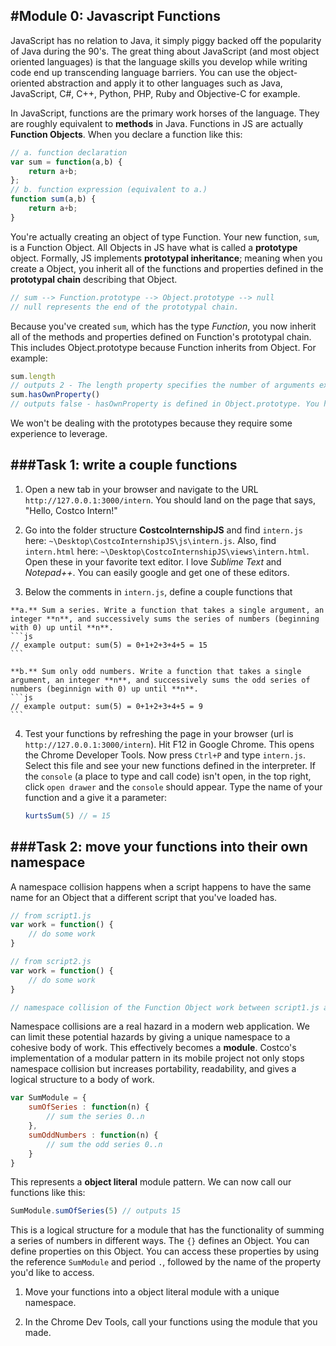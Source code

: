 #Module 0: Javascript Functions
---

 JavaScript has no relation to Java, it simply piggy backed off the popularity of Java during the 90's. The great thing about JavaScript (and most object oriented languages) is that the language skills you develop while writing code end up transcending language barriers. You can use the object-oriented abstraction and apply it to other languages such as Java, JavaScript, C#, C++, Python, PHP, Ruby and Objective-C for example.
 
In JavaScript, functions are the primary work horses of the language. They are roughly equivalent to **methods** in Java. Functions in JS are actually **Function Objects**. When you declare a function like this: 

```js
// a. function declaration
var sum = function(a,b) {
	return a+b;
};
// b. function expression (equivalent to a.)
function sum(a,b) {
	return a+b;
}
```
You're actually creating an object of type Function. Your new function,  `sum`, is a Function Object. All Objects in JS have what is called a **prototype** object. Formally, JS implements **prototypal inheritance**; meaning when you create a Object, you inherit all of the functions and properties defined in the **prototypal chain** describing that Object. 

```js
// sum --> Function.prototype --> Object.prototype --> null
// null represents the end of the prototypal chain.
```

Because you've created `sum`, which has the type *Function*, you now inherit all of the methods and properties defined on Function's prototypal chain. This includes Object.prototype because Function inherits from Object.  For example:

```js
sum.length 
// outputs 2 - The length property specifies the number of arguments expected by the function. Its defined on Function.prototype
sum.hasOwnProperty()
// outputs false - hasOwnProperty is defined in Object.prototype. You have access to it because sum inherits from Object.prototype
```
We won't be dealing with the prototypes because they require some experience to leverage.

###Task 1: write a couple functions
---

1. Open a new tab in your browser and navigate to the URL `http://127.0.0.1:3000/intern`. You should land on the page that says, "Hello, Costco Intern!"

2. Go into the folder structure **CostcoInternshipJS** and find `intern.js` here: `~\Desktop\CostcoInternshipJS\js\intern.js`. Also, find  `intern.html` here: `~\Desktop\CostcoInternshipJS\views\intern.html`. Open these in your favorite text editor. I love *Sublime Text* and *Notepad++*. You can easily google and get one of these editors.

3.   Below the comments in `intern.js`, define a couple functions that
	
	**a.** Sum a series. Write a function that takes a single argument, an integer **n**, and successively sums the series of numbers (beginning with 0) up until **n**. 
	```js
	// example output: sum(5) = 0+1+2+3+4+5 = 15
	```
		
	**b.** Sum only odd numbers. Write a function that takes a single argument, an integer **n**, and successively sums the odd series of numbers (beginnign with 0) up until **n**.
	```js
	// example output: sum(5) = 0+1+2+3+4+5 = 9
	```
	
4. Test your functions by refreshing the page in your browser (url is `http://127.0.0.1:3000/intern`). Hit F12 in Google Chrome. This opens the Chrome Developer Tools. Now press `Ctrl+P` and type `intern.js`. Select this file and see your new functions defined in the interpreter. If the `console` (a place to type and call code) isn't open, in the top right, click `open drawer` and the `console` should appear. Type the name of your function and a give it a parameter:

	```js
	kurtsSum(5) // = 15
	```
	
###Task 2: move your functions into their own namespace
---

A namespace collision happens when a script happens to have the same name for an Object that a different script that you've loaded has.

```js
// from script1.js
var work = function() { 
	// do some work
}

// from script2.js
var work = function() {
	// do some work
}

// namespace collision of the Function Object work between script1.js and script2.js. The interpreter may pick the wrong function when you call work();
```
Namespace collisions are a real hazard in a modern web application. We can limit these potential hazards by giving a unique namespace to a cohesive body of work. This effectively becomes a **module**. Costco's implementation of a modular pattern in its mobile project not only stops namespace collision but increases portability, readability, and gives a logical structure to a body of work.

```js
var SumModule = {
	sumOfSeries : function(n) {
		// sum the series 0..n
	},
	sumOddNumbers : function(n) {
		// sum the odd series 0..n
	}
}
```
This represents a **object literal** module pattern. We can now call our functions like this:

```js
SumModule.sumOfSeries(5) // outputs 15
```
This is a logical structure for a module that has the functionality of summing a series of numbers in different ways.  The `{}` defines an Object. You can define properties on this Object. You can access these properties by using the reference `SumModule` and period `.`, followed by the name of the property you'd like to access.

1. Move your functions into a object literal module with a unique namespace.

2. In the Chrome Dev Tools, call your functions using the module that you made.
